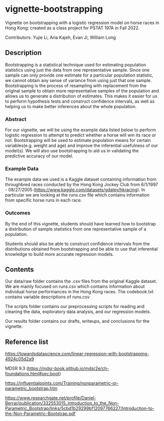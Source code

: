 # vignette-bootstrapping

Vignette on bootstrapping with a logistic regression model on horse races in Hong Kong; created as a class project for PSTAT 197A in Fall 2022.

Contributors: Yujie Li, Aria Kajeh, Evan Ji, William Long

## Description

Bootstrapping is a statistical technique used for estimating population statistics using just the data from one representative sample. Since one sample can only provide one estimate for a particular population statistic, we cannot obtain any sense of variance from using just that one sample. Bootstrapping is the process of resampling with replacement from the original sample to obtain more representative samples of the population and allows us to generate a distribution of estimates. This makes it easier for us to perform hypothesis tests and construct confidence intervals, as well as helping us to make better inferences about the whole population.

### Abstract


For our vignette, we will be using the example data listed below to perform logistic regression to attempt to predict whether a horse will win its race or not. Bootstrapping will be used to estimate population means for certain variables(e.g. weight and age) and improve the inferential usefulness of our model(s). We will also use bootstrapping to aid us in validating the predictive accuracy of our model. 

### Example Data

The example data we used is a Kaggle dataset containing information from throughbred races conducted by the Hong Kong Jockey Club from 6/1/1997 - 08/27/2005 (https://www.kaggle.com/datasets/gdaley/hkracing). In particular we are looking at the runs.csv file which contains information from specific horse runs in each race.


### Outcomes

By the end of this vignette, students should have learned how to bootstrap a distribution of sample statistics from one representative sample of a population. 

Students should also be able to construct confidence intervals from the distributions obtained from bootstrapping and be able to use that inferential knowledge to build more accurate regression models. 


## Contents

Our data/raw folder contains the .csv files from the original Kaggle dataset. We are mainly focused on runs.csv which contains information about individual horse performances in the Hong Kong races. The codebook.txt contains variable descriptions of runs.csv


The scripts folder contains our preprocessing scripts for reading and cleaning the data, exploratory data analysis, and our regression models. 

Our results folder contains our drafts, writeups, and conclusions for the vignette.


## Reference list

https://towardsdatascience.com/linear-regression-with-bootstrapping-4924c05d2a9

MDSR 9.3 (https://mdsr-book.github.io/mdsr2e/ch-foundations.html#sec:boot)

https://influentialpoints.com/Training/nonparametric-or-parametric_bootstrap.htm

https://www.researchgate.net/profile/Daniel-Berrar/publication/332553015_Introduction_to_the_Non-Parametric_Bootstrap/links/5cbd1b29299bf12097766227/Introduction-to-the-Non-Parametric-Bootstrap.pdf

